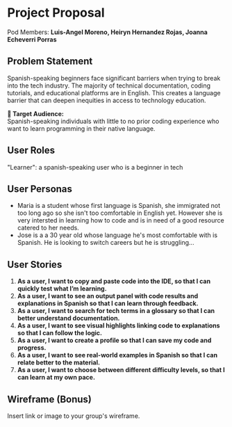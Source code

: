 # Project Proposal

Pod Members: **Luis-Angel Moreno, Heiryn Hernandez Rojas, Joanna Echeverri Porras**

## Problem Statement

Spanish-speaking beginners face significant barriers when trying to break into the tech industry. The majority of technical documentation, coding tutorials, and educational platforms are in English. This creates a language barrier that can deepen inequities in access to technology education.

**🎯 Target Audience:**  
Spanish-speaking individuals with little to no prior coding experience who want to learn programming in their native language.


## User Roles

"Learner": a spanish-speaking user who is a beginner in tech

## User Personas

- Maria is a student whose first language is Spanish, she immigrated not too long ago so she isn't too comfortable in English yet. However she is very intersted in learning how to code and is in need of a good resource catered to her needs.
- Jose is a a 30 year old whose language he's most comfortable with is Spanish. He is looking to switch careers but he is struggling...

## User Stories

1. **As a user, I want to copy and paste code into the IDE, so that I can quickly test what I’m learning.**
2. **As a user, I want to see an output panel with code results and explanations in Spanish so that I can learn through feedback.**
3. **As a user, I want to search for tech terms in a glossary so that I can better understand documentation.**
4. **As a user, I want to see visual highlights linking code to explanations so that I can follow the logic.**
5. **As a user, I want to create a profile so that I can save my code and progress.**
6. **As a user, I want to see real-world examples in Spanish so that I can relate better to the material.**
7. **As a user, I want to choose between different difficulty levels, so that I can learn at my own pace.**

## Wireframe (Bonus)

Insert link or image to your group's wireframe. 
